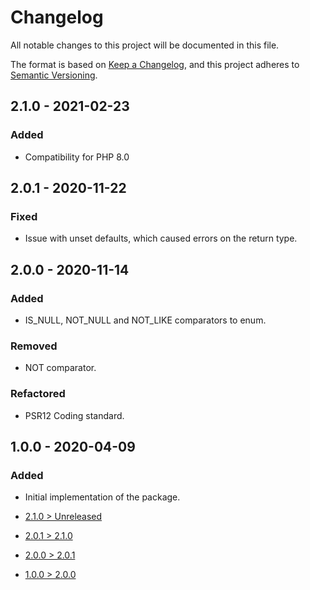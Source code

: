 # Changelog
All notable changes to this project will be documented in this file.

The format is based on [Keep a Changelog](https://keepachangelog.com/en/1.0.0/),
and this project adheres to [Semantic Versioning](https://semver.org/spec/v2.0.0.html).

## 2.1.0 - 2021-02-23
### Added
- Compatibility for PHP 8.0

## 2.0.1 - 2020-11-22
### Fixed
- Issue with unset defaults, which caused errors on the return type.

## 2.0.0 - 2020-11-14
### Added
- IS_NULL, NOT_NULL and NOT_LIKE comparators to enum.

### Removed
- NOT comparator.

### Refactored
- PSR12 Coding standard.

## 1.0.0 - 2020-04-09
### Added
- Initial implementation of the package.

- [2.1.0 > Unreleased](https://github.com/grizz-it/search/compare/2.1.0...HEAD)
- [2.0.1 > 2.1.0](https://github.com/grizz-it/search/compare/2.0.1...2.1.0)
- [2.0.0 > 2.0.1](https://github.com/grizz-it/search/compare/2.0.0...2.0.1)
- [1.0.0 > 2.0.0](https://github.com/grizz-it/search/compare/1.0.0...2.0.0)
